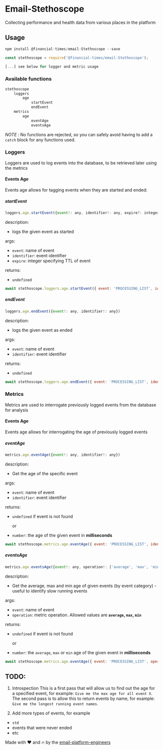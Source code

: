 # Email-Stethoscope

Collecting performance and health data from various places in the platform

## Usage
```javascript
npm install @financial-times/email-Stethoscope --save

const stethoscope = require('@financial-times/email-Stethoscope');

[...] see below for logger and metric usage
```

### Available functions
```javascript
stethoscope
	loggers
		age
			startEvent
			endEvent
	metrics
		age
			eventAge
			eventsAge
```

*NOTE* : No functions are rejected, so you can safely avoid having to add a `catch` block for any functions used.

### Loggers
Loggers are used to log events into the database, to be retrieved later using the metrics

#### Events Age
Events age allows for tagging events when they are started and ended:

##### startEvent
```javascript
loggers.age.startEvent({event!: any, identifier!: any, expire?: integer})
```

description:

- logs the given event as started

args:

- `event`: name of event
- `identifier`: event identifier
- `expire`: integer specifying TTL of event

returns:

- `undefined`

```javascript
await stethoscope.loggers.age.startEvent({ event: 'PROCESSING_LIST', identifier: '7da32a14-a9f1-4582-81eb-e4216e0d9a51' });
```

##### endEvent
```javascript
loggers.age.endEvent({event!: any, identifier!: any})
```

description:

- logs the given event as ended

args:

- `event`: name of event
- `identifier`: event identifier


returns:

- `undefined`

```javascript
await stethoscope.loggers.age.endEvent({ event: 'PROCESSING_LIST', identifier: '7da32a14-a9f1-4582-81eb-e4216e0d9a51' });
```

### Metrics
Metrics are used to interrogate previously logged events from the database for analysis

#### Events Age
Events age allows for interrogating the age of previously logged events

##### eventAge
```javascript
metrics.age.eventAge({event!: any, identifier!: any})
```

description:

- Get the age of the specific event

args:

- `event`: name of event
- `identifier`: event identifier

returns:

- `undefined` if event is not found

	or
- `number`: the age of the given event in **milliseconds**


```javascript
await stethoscope.metrics.age.eventAge({ event: 'PROCESSING_LIST', identifier: '7da32a14-a9f1-4582-81eb-e4216e0d9a51' });
```

##### eventsAge
```javascript
metrics.age.eventsAge({event!: any, operation!: ['average', 'max', 'min']})
```

description:

- Get the average, max and min age of given events (by event category) - useful to identify slow running events

args:

- `event`: name of event
- `operation`: metric operation.  Allowed values are **`average`, `max`, `min`**

returns:

- `undefined` if event is not found

	or

- `number`: the `average`, `max` or `min` age of the given event in **milliseconds**


```javascript
await stethoscope.metrics.age.eventAge({ event: 'PROCESSING_LIST', operation: 'max' });
```

## TODO:
1) Introspection
This is a first pass that will allow us to find out the age for a specified event, for example: `Give me the max age for all event X`. The second pass is to allow this to return events by name, for example: `Give me the longest running event names`.

2) Add more types of events, for example
- `std`
- events that were never ended
- etc

Made with ❤️ and 🔥 by the [email-platform-engineers](https://github.com/orgs/Financial-Times/teams/email-platform-engineers)